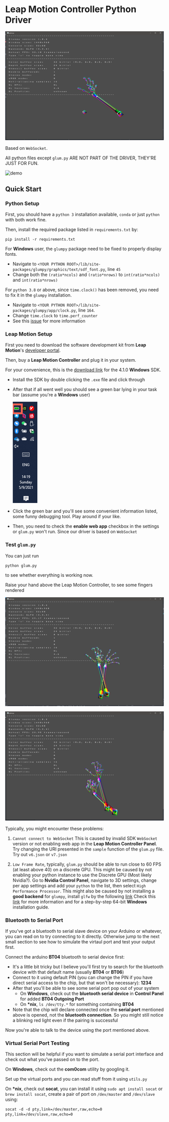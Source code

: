 # Leap Motion Controller Python Driver

![image-20210509141821061](readme.assets/image-20210509141821061.png)

Based on `WebSocket`.

All python files except `glum.py` ARE NOT PART OF THE DRIVER, THEY'RE JUST FOR FUN.

![demo](readme.assets/demo.gif)

## Quick Start

### Python Setup

First, you should have a `python 3` installation available, `conda` or just `python` with both work fine.

Then, install the required package listed in `requirements.txt` by:

```shell
pip install -r requirements.txt
```

For **Windows** user, the `glumpy` package need to be fixed to properly display fonts.

- Navigate to `<YOUR PYTHON ROOT>/lib/site-packages/glumpy/graphics/text/sdf_font.py`, line `45`
- Change both the `(ratio*ncols)` and `(ratio*nrows)` to `int(ratio*ncols)` and `int(ratio*nrows)`

For `python 3.8` or above, since `time.clock()` has been removed, you need to fix it in the `glumpy` installation.

- Navigate to `<YOUR PYTHON ROOT>/lib/site-packages/glumpy/app/clock.py`, line `164`.
- Change `time.clock` to `time.perf_counter`
- See this [issue](https://github.com/glumpy/glumpy/issues/254) for more information

### Leap Motion Setup

First you need to download the software development kit from **Leap Motion**'s [developer portal](https://developer.leapmotion.com/sdk-leap-motion-controller).

Then, buy a **Leap Motion Controller** and plug it in your system.

For your convenience, this is the [download link](https://www2.leapmotion.com/v4.1-lmc-windows-sdk) for the 4.1.0 **Windows** SDK.

- Install the SDK by double clicking the `.exe` file and click through

- After that if all went well you should see a green bar lying in your task bar (assume you're a **Windows** user)

  ![image-20210509141938657](readme.assets/image-20210509141938657.png)

- Click the green bar and you'll see some convenient information listed, some funny debugging tool. Play around if your like.

- Then, you need to check the **enable web app** checkbox in the settings or `glum.py` won't run.
  Since our driver is based on `WebSocket`

### Test `glum.py`

You can just run

```shell
python glum.py
```

to see whether everything is working now.

Raise your hand above the Leap Motion Controller, to see some fingers rendered

![image-20210509142045561](readme.assets/image-20210509142045561.png)

![image-20210509142050734](readme.assets/image-20210509142050734.png)

Typically, you might encounter these problems:

1. `Cannot connect to WebSocket`
   This is caused by invalid SDK `WebSocket` version or not enabling web app in the **Leap Motion Controller Panel**.
   Try changing the URI presented in the `sample` function of the `glum.py` file. Try out `v6.json` or `v7.json`

2. `Low Frame Rate`, typically, `glum.py` should be able to run close to 60 FPS (at least above 40) on a discrete GPU.
   This might be caused by not enabling your python instance to use the Discrete GPU (Most likely Nvidia?).
   Go to **Nvidia Control Panel**, navigate to 3D settings, change per app settings and add your `python` to the list, then select `High Performance Processor`.
   This might also be caused by not installing a **good backend** for `glumpy`, install `glfw` by the following [link](https://www.glfw.org/download)
   Check this [link](https://glumpy.readthedocs.io/en/latest/installation.html#backends-requirements) for more information and for a step-by-step 64-bit **Windows** installation guide.

### Bluetooth to Serial Port

If you've got a bluetooth to serial slave device on your Arduino or whatever, you can read on to try connecting to it directly. Otherwise jump to the next small section to see how to simulate the virtaul port and test your output first.

Connect the arduino **BT04** bluetooth to serial device first:

- It's a little bit tricky but I believe you'll first try to search for the bluetooth device with that default name (usually **BT04** or **BT06**)
- Connect to it using default PIN (you can change the PIN if you have direct serial access to the chip, but that won't be necessary): **1234**
- After that you'll be able to see some serial port pop out of your system
  - On **Windows**, check out the **bluetooth serial device** in **Control Panel** for added **BT04 Outgoing Port**
  - On **\*nix**, `ls /dev/tty.*` for something containing **BT04**
- Note that the chip will declare connected once the **serial port** mentioned above is opened, not the **bluetooth connection**. So you might still notice a blinking red light even if the pairing is successful

Now you're able to talk to the device using the port mentioned above.

### Virtual Serial Port Testing

This section will be helpful if you want to simulate a serial port interface and check out what you've passed on to the port.

On **Windows**, check out the **com0com** utility by googling it.

Set up the virtual ports and you can read stuff from it using `utils.py`

On **\*nix**, check out **socat**, you can install it using `sudo apt install socat` or `brew install socat`, create a pair of port on `/dev/master` and `/dev/slave` using:

```shell
socat -d -d pty,link=/dev/master,raw,echo=0 pty,link=/dev/slave,raw,echo=0
```

